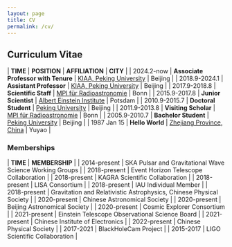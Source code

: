 ```yaml
---
layout: page
title: CV
permalink: /cv/
---
```


<style>
table {
  font-family: arial, sans-serif;
  border-collapse: collapse;
  width: 100%;
}

td, th {
  border: 1px solid #dddddd;
  text-align: left;
  padding: 8px;
}

tr:nth-child(odd) {
  background-color: #dddddd;
}
</style>

## <b>Curriculum Vitae</b>

| **TIME** | **POSITION** | **AFFILIATION** | **CITY** |
| 2024.2-now | **Associate Professor with Tenure** | [KIAA, Peking University](http://kiaa.pku.edu.cn/) | Beijing |
| 2018.9-2024.1 | **Assistant Professor** | [KIAA, Peking University](http://kiaa.pku.edu.cn/) | Beijing |
| 2017.9-2018.8 | **Scientific Staff** | [MPI für Radioastronomie](http://www.mpifr-bonn.mpg.de/2169/en) | Bonn |
| 2015.9-2017.8 | **Junior Scientist** | [Albert Einstein Institute](http://www.aei.mpg.de/) | Potsdam | 
| 2010.9-2015.7 | **Doctoral Student** | [Peking University](http://english.pku.edu.cn/) | Beijing |
| 2011.9-2013.8 | **Visiting Scholar** | [MPI für Radioastronomie](http://www.mpifr-bonn.mpg.de/2169/en) | Bonn |
| 2005.9-2010.7 | **Bachelor Student** | [Peking University](http://english.pku.edu.cn/) | Beijing |
| 1987 Jan 15 | **Hello World** | [Zhejiang Province, China](https://en.wikipedia.org/wiki/Zhejiang)  | Yuyao |
 
<p></p>


### **Memberships**

| **TIME** | **MEMBERSHIP** |
| 2014-present | SKA Pulsar and Gravitational Wave Science Working Groups |
| 2018-present | Event Horizon Telescope Collaboration |
| 2018-present | KAGRA Scientific Collaboration |
| 2018-present | LISA Consortium |
| 2018-present | IAU Individual Member |
| 2018-present | Gravitation and Relativistic Astrophysics, Chinese Physical Society |
| 2020-present | Chinese Astronomical Society |
| 2020-present | Beijing Astronomical Society |
| 2020-present | Cosmic Explorer Consortium |
| 2021-present | Einstein Telescope Observational Science Board |
| 2021-present | Chinese Institute of Electronics |
| 2022-present | Chinese Physical Society |
| 2017-2021 | BlackHoleCam Project |
| 2015-2017 | LIGO Scientific Collaboration |
